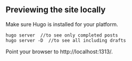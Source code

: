 <!-- # yeokm1.github.io-hugo -->

<!-- Hugo source files for my site at http://yeokhengmeng.com.  -->
<!-- The generated frontend output can be found at https://jenlky.com -->
<!-- 
For more details, you can read my blog post on this topic https://yeokhengmeng.com/2020/04/migrating-my-blog-from-wordpress-to-hugo/. -->

## Previewing the site locally

Make sure Hugo is installed for your platform.

```
hugo server  //to see only completed posts
hugo server -D  //to see all including drafts
```

Point your browser to http://localhost:1313/.